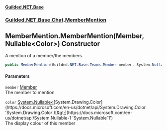 
#### [Guilded.NET.Base](index 'index')
### [Guilded.NET.Base.Chat](index#Guilded_NET_Base_Chat 'Guilded.NET.Base.Chat').[MemberMention](MemberMention 'Guilded.NET.Base.Chat.MemberMention')
## MemberMention.MemberMention(Member, Nullable&lt;Color&gt;) Constructor
A mention of a member/the members.  
```csharp
public MemberMention(Guilded.NET.Base.Teams.Member member, System.Nullable<System.Drawing.Color> color=null);
```

#### Parameters
<a name='Guilded_NET_Base_Chat_MemberMention_MemberMention(Guilded_NET_Base_Teams_Member_System_Nullable_System_Drawing_Color_)_member'></a>
`member` [Member](Member 'Guilded.NET.Base.Teams.Member')  
The member to mention
  
<a name='Guilded_NET_Base_Chat_MemberMention_MemberMention(Guilded_NET_Base_Teams_Member_System_Nullable_System_Drawing_Color_)_color'></a>
`color` [System.Nullable&lt;](https://docs.microsoft.com/en-us/dotnet/api/System.Nullable-1 'System.Nullable`1')[System.Drawing.Color](https://docs.microsoft.com/en-us/dotnet/api/System.Drawing.Color 'System.Drawing.Color')[&gt;](https://docs.microsoft.com/en-us/dotnet/api/System.Nullable-1 'System.Nullable`1')  
The display colour of this member
  

